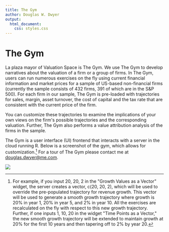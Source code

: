 ```yaml
---
title: The Gym
author: Douglas W. Dwyer
output: 
  html_document:
    css: styles.css
---
```


# The Gym

La plaza mayor of Valuation Space is The Gym.  We use The Gym to develop narratives about the valuation of a firm or a group of firms.  In The Gym, users can run numerous exercises on the fly using current financial information and market prices for a sample of US-based non-financial firms (currently the sample consists of 432 firms, 391 of which are in the S&P 500).  For each firm in our sample, The Gym is pre-loaded with trajectories for sales, margin, asset turnover, the cost of capital and the tax rate that are consistent with the current price of the firm. 

You can customize these trajectories to examine the implications of your own views on the firm's possible trajectories and the corresponding valuation. Further, The Gym also performs a value attribution analysis of the firms in the sample.

The Gym is a user interface (UI) frontend that interacts with a server in the cloud running R. Below is a screenshot of the gym, which allows for customization.[^1] For a tour of The Gym please contact me at douglas.dwyer@me.com. 

![](/./gym_files/Gym.png)

[^1]: For example, if you input 20, 20, 2 in the "Growth Values as a Vector" widget, the server creates a vector, c(20, 20, 2), which will be used to override the pre-populated trajectory for revenue growth.  This vector will be used to generate a smooth growth trajectory where growth is 20% in year 1, 20% in year 5, and 2% in year 10.  All the exercises are recalculated on the fly with respect to this new growth trajectory.  Further, if one inputs 1, 10, 20 in the widget "Time Points as a Vector," the new smooth growth trajectory will be extended to maintain growth at 20% for the first 10 years and then tapering off to 2% by year 20.

